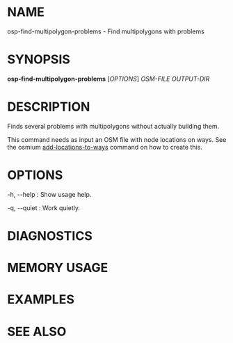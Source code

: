 
# NAME

osp-find-multipolygon-problems - Find multipolygons with problems

# SYNOPSIS

**osp-find-multipolygon-problems** \[*OPTIONS*\] *OSM-FILE* *OUTPUT-DIR*

# DESCRIPTION

Finds several problems with multipolygons without actually building them.

This command needs as input an OSM file with node locations on ways. See the
osmium
[add-locations-to-ways](https://docs.osmcode.org/osmium/latest/osmium-add-locations-to-ways.html)
command on how to create this.

# OPTIONS

-h, \--help
:   Show usage help.

-q, \--quiet
:   Work quietly.

# DIAGNOSTICS

# MEMORY USAGE

# EXAMPLES

# SEE ALSO

